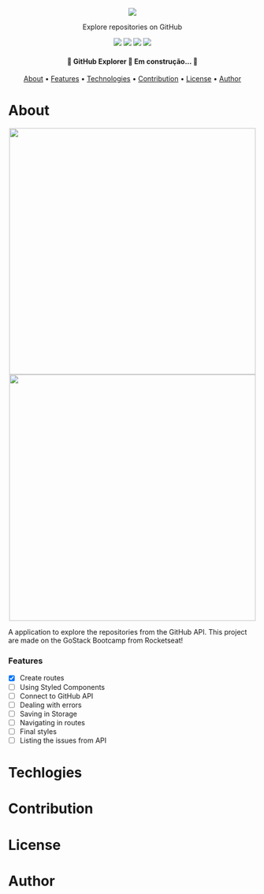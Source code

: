 <p align="center">
  <img src="https://user-images.githubusercontent.com/57778245/92287977-b631f100-eee1-11ea-8b98-35755a8e25ad.png" />
</p>
<p align="center">Explore repositories on GitHub</p>

<p align="center">
  <img src="https://img.shields.io/github/issues/lucasbaquinoo/github-explorer-rocketseat?style=flat-square" />
  <img src="https://img.shields.io/github/forks/lucasbaquinoo/github-explorer-rocketseat?style=flat-square" />
  <img src="https://img.shields.io/github/stars/lucasbaquinoo/github-explorer-rocketseat?style=flat-square" />
  <img src="https://img.shields.io/github/license/lucasbaquinoo/github-explorer-rocketseat?style=flat-square" />
</p>

<h4 align="center"> 
	🚧  GitHub Explorer 🚀 Em construção...  🚧
</h4>

<p align="center">
 <a href="#About">About</a> •
 <a href="#Features">Features</a> • 
 <a href="#Technologies">Technologies</a> • 
 <a href="#Contribution">Contribution</a> • 
 <a href="#License">License</a> • 
 <a href="#Author">Author</a>
</p>

# About
<div align="center">
  <img src="https://user-images.githubusercontent.com/57778245/92289162-e1b6da80-eee5-11ea-99bd-6dd3cf5171c8.png" width="500px" />
  <img src="https://user-images.githubusercontent.com/57778245/92289166-e4b1cb00-eee5-11ea-9a4a-5c0bfc0ecdf1.png" width="500px" />
</div>
<p> A application to explore the repositories from the GitHub API. This project are made on the GoStack Bootcamp from Rocketseat! </p>

### Features

- [x] Create routes
- [ ] Using Styled Components
- [ ] Connect to GitHub API
- [ ] Dealing with errors
- [ ] Saving in Storage
- [ ] Navigating in routes
- [ ] Final styles
- [ ] Listing the issues from API

# Techlogies

# Contribution

# License

# Author
